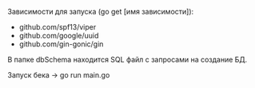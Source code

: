 Зависимости для запуска (go get [имя зависимости]):
- github.com/spf13/viper
- github.com/google/uuid
- github.com/gin-gonic/gin

В папке dbSchema находится SQL файл с запросами на создание БД.   

Запуск бека -> go run main.go 
